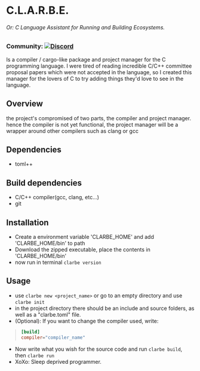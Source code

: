 # C.L.A.R.B.E.
###### Or: C Language Assistant for Running and Building Ecosystems.

### Community: <a href="https://discord.gg/Twhv4KU3qf"><img alt="Discord" src="https://img.shields.io/discord/1326716525461245962"></a>

Is a compiler / cargo-like package and project manager for the C programming language.
I were tired of reading incredible C/C++ committee proposal papers which were not accepted in the language, so I created this manager for the lovers of C to try adding things they'd love to see in the language.

## Overview

the project's compromised of two parts, the compiler and project manager.
hence the compiler is not yet functional, the project manager will be a wrapper around other compilers such as clang or gcc

## Dependencies
 - toml++

## Build dependencies
 - C/C++ compiler(gcc, clang, etc...)
 - git

## Installation
 - Create a environment variable 'CLARBE_HOME' and add 'CLARBE_HOME/bin' to path
 - Download the zipped executable, place the contents in 'CLARBE_HOME/bin'
 - now run in terminal ```clarbe version```

## Usage
 - use ```clarbe new <project_name>``` or go to an empty directory and use ```clarbe init```
 - in the project directory there should be an include and source folders, as well as a "clarbe.toml" file.
 - (Optional): If you want to change the compiler used, write:
 > ```toml
 > [build]
 > compiler="compiler_name"
 > ```
 - Now write what you wish for the source code and run ```clarbe build```, then ```clarbe run```
 - XoXo: Sleep deprived programmer.
